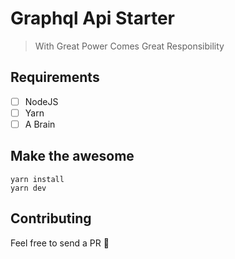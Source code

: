 # Graphql Api Starter

> With Great Power Comes Great Responsibility

## Requirements

- [ ] NodeJS
- [ ] Yarn
- [ ] A Brain

## Make the awesome

```
yarn install
yarn dev
```

## Contributing

Feel free to send a PR 🙏
